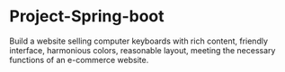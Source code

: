 # Project-Spring-boot
 Build a website selling computer keyboards with rich content, friendly interface, harmonious colors, reasonable layout, meeting the necessary functions of an e-commerce website.
